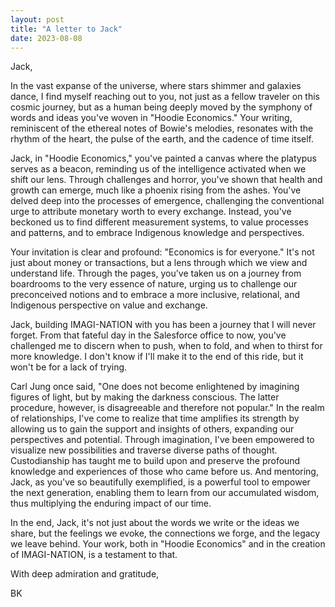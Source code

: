 ```yaml
---
layout: post
title: "A letter to Jack"
date: 2023-08-08
---
```

Jack,

In the vast expanse of the universe, where stars shimmer and galaxies dance, I find myself reaching out to you, not just as a fellow traveler on this cosmic journey, but as a human being deeply moved by the symphony of words and ideas you've woven in "Hoodie Economics." Your writing, reminiscent of the ethereal notes of Bowie's melodies, resonates with the rhythm of the heart, the pulse of the earth, and the cadence of time itself.

Jack, in "Hoodie Economics," you've painted a canvas where the platypus serves as a beacon, reminding us of the intelligence activated when we shift our lens. Through challenges and horror, you've shown that health and growth can emerge, much like a phoenix rising from the ashes. You've delved deep into the processes of emergence, challenging the conventional urge to attribute monetary worth to every exchange. Instead, you've beckoned us to find different measurement systems, to value processes and patterns, and to embrace Indigenous knowledge and perspectives.

Your invitation is clear and profound: "Economics is for everyone." It's not just about money or transactions, but a lens through which we view and understand life. Through the pages, you've taken us on a journey from boardrooms to the very essence of nature, urging us to challenge our preconceived notions and to embrace a more inclusive, relational, and Indigenous perspective on value and exchange.

Jack, building IMAGI-NATION with you has been a journey that I will never forget. From that fateful day in the Salesforce office to now, you've challenged me to discern when to push, when to fold, and when to thirst for more knowledge. I don't know if I'll make it to the end of this ride, but it won't be for a lack of trying.

Carl Jung once said, "One does not become enlightened by imagining figures of light, but by making the darkness conscious. The latter procedure, however, is disagreeable and therefore not popular." In the realm of relationships, I've come to realize that time amplifies its strength by allowing us to gain the support and insights of others, expanding our perspectives and potential. Through imagination, I've been empowered to visualize new possibilities and traverse diverse paths of thought. Custodianship has taught me to build upon and preserve the profound knowledge and experiences of those who came before us. And mentoring, Jack, as you've so beautifully exemplified, is a powerful tool to empower the next generation, enabling them to learn from our accumulated wisdom, thus multiplying the enduring impact of our time.

In the end, Jack, it's not just about the words we write or the ideas we share, but the feelings we evoke, the connections we forge, and the legacy we leave behind. Your work, both in "Hoodie Economics" and in the creation of IMAGI-NATION, is a testament to that.

With deep admiration and gratitude,

BK
